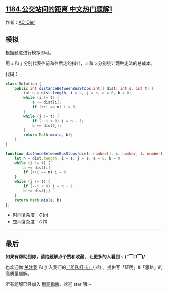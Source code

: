 ## [1184.公交站间的距离 中文热门题解1](https://leetcode.cn/problems/distance-between-bus-stops/solutions/100000/by-ac_oier-fow3)

作者：[AC_OIer](https://leetcode.cn/u/AC_OIer)

## 模拟

根据题意进行模拟即可。

用 `i` 和 `j` 分别代表往前和往后走的指针，`a` 和 `b` 分别统计两种走法的总成本。

代码：
```Java []
class Solution {
    public int distanceBetweenBusStops(int[] dist, int s, int t) {
        int n = dist.length, i = s, j = s, a = 0, b = 0;
        while (i != t) {
            a += dist[i];
            if (++i == n) i = 0;
        }
        while (j != t) {
            if (--j < 0) j = n - 1; 
            b += dist[j];
        }
        return Math.min(a, b);
    }
}
```
```TypeScript []
function distanceBetweenBusStops(dist: number[], s: number, t: number): number {
    let n = dist.length, i = s, j = s, a = 0, b = 0
    while (i != t) {
        a += dist[i]
        if (++i == n) i = 0
    }
    while (j != t) {
        if (--j < 0) j = n - 1
        b += dist[j]
    }
    return Math.min(a, b)
};
```
* 时间复杂度：$O(n)$
* 空间复杂度：$O(1)$

---

## 最后

**如果有帮助到你，请给题解点个赞和收藏，让更多的人看到 ~ ("▔□▔)/**

也欢迎你 [关注我](https://oscimg.oschina.net/oscnet/up-19688dc1af05cf8bdea43b2a863038ab9e5.png) 和 加入我们的[「组队打卡」](https://leetcode-cn.com/u/ac_oier/)小群 ，提供写「证明」&「思路」的高质量题解。

所有题解已经加入 [刷题指南](https://github.com/SharingSource/LogicStack-LeetCode/wiki)，欢迎 star 哦 ~